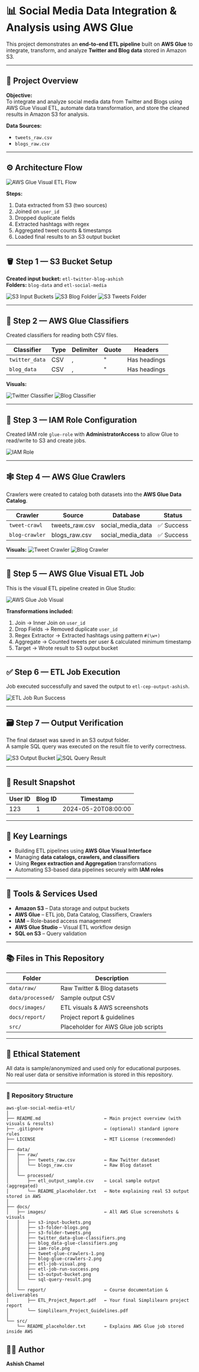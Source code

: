 # 📊 Social Media Data Integration & Analysis using AWS Glue  

This project demonstrates an **end-to-end ETL pipeline** built on **AWS Glue** to integrate, transform, and analyze **Twitter and Blog data** stored in Amazon S3.

---

## 🧩 Project Overview

**Objective:**  
To integrate and analyze social media data from Twitter and Blogs using AWS Glue Visual ETL, automate data transformation, and store the cleaned results in Amazon S3 for analysis.

**Data Sources:**
- `tweets_raw.csv`
- `blogs_raw.csv`

---

## ⚙️ Architecture Flow

![AWS Glue Visual ETL Flow](docs/images/etl-job-visual.png)

**Steps:**
1. Data extracted from S3 (two sources)
2. Joined on `user_id`
3. Dropped duplicate fields
4. Extracted hashtags with regex
5. Aggregated tweet counts & timestamps
6. Loaded final results to an S3 output bucket

---

## 🪣 Step 1 — S3 Bucket Setup

**Created input bucket:** `etl-twitter-blog-ashish`  
**Folders:** `blog-data` and `etl-social-media`

![S3 Input Buckets](docs/images/s3-input-buckets.png)
![S3 Blog Folder](docs/images/s3-folder-blogs.png)
![S3 Tweets Folder](docs/images/s3-folder-tweets.png)

---

## 🧠 Step 2 — AWS Glue Classifiers

Created classifiers for reading both CSV files.

| Classifier | Type | Delimiter | Quote | Headers |
|-------------|------|------------|--------|----------|
| `twitter_data` | CSV | , | " | Has headings |
| `blog_data` | CSV | , | " | Has headings |

**Visuals:**

![Twitter Classifier](docs/images/twitter_data-glue-classifiers.png)
![Blog Classifier](docs/images/blog_data-glue-classifiers.png)

---

## 🧾 Step 3 — IAM Role Configuration

Created IAM role `glue-role` with **AdministratorAccess** to allow Glue to read/write to S3 and create jobs.

![IAM Role](docs/images/iam-role.png)

---

## 🕸️ Step 4 — AWS Glue Crawlers

Crawlers were created to catalog both datasets into the **AWS Glue Data Catalog**.

| Crawler | Source | Database | Status |
|----------|---------|-----------|---------|
| `tweet-crawl` | tweets_raw.csv | social_media_data | ✅ Success |
| `blog-crawler` | blogs_raw.csv | social_media_data | ✅ Success |

**Visuals:**
![Tweet Crawler](docs/images/tweet-glue-crawlers-1.png)
![Blog Crawler](docs/images/blog-glue-crawlers-2.png)

---

## 🧮 Step 5 — AWS Glue Visual ETL Job

This is the visual ETL pipeline created in Glue Studio:

![AWS Glue Job Visual](docs/images/etl-job-visual.png)

**Transformations included:**
1. Join → Inner Join on `user_id`
2. Drop Fields → Removed duplicate `user_id`
3. Regex Extractor → Extracted hashtags using pattern `#(\w+)`
4. Aggregate → Counted tweets per user & calculated minimum timestamp
5. Target → Wrote result to S3 output bucket

---

## ✅ Step 6 — ETL Job Execution

Job executed successfully and saved the output to `etl-cep-output-ashish`.

![ETL Job Run Success](docs/images/etl-job-run-success.png)

---

## 🗃️ Step 7 — Output Verification

The final dataset was saved in an S3 output folder.  
A sample SQL query was executed on the result file to verify correctness.

![S3 Output Bucket](docs/images/s3-output-bucket.png)
![SQL Query Result](docs/images/sql-query-result.png)

---

## 🧾 Result Snapshot

| User ID | Blog ID | Timestamp |
|----------|----------|------------|
| 123 | 1 | 2024-05-20T08:00:00 |

---

## 🧠 Key Learnings

- Building ETL pipelines using **AWS Glue Visual Interface**  
- Managing **data catalogs, crawlers, and classifiers**  
- Using **Regex extraction and Aggregation** transformations  
- Automating S3-based data pipelines securely with **IAM roles**

---

## 🧰 Tools & Services Used

- **Amazon S3** – Data storage and output buckets  
- **AWS Glue** – ETL job, Data Catalog, Classifiers, Crawlers  
- **IAM** – Role-based access management  
- **AWS Glue Studio** – Visual ETL workflow design  
- **SQL on S3** – Query validation

---

## 📚 Files in This Repository

| Folder | Description |
|--------|--------------|
| `data/raw/` | Raw Twitter & Blog datasets |
| `data/processed/` | Sample output CSV |
| `docs/images/` | ETL visuals & AWS screenshots |
| `docs/report/` | Project report & guidelines |
| `src/` | Placeholder for AWS Glue job scripts |

---

## 🧠 Ethical Statement

All data is sample/anonymized and used only for educational purposes.  
No real user data or sensitive information is stored in this repository.

---
### 📂 Repository Structure

```
aws-glue-social-media-etl/
│
├── README.md                        ← Main project overview (with visuals & results)
├── .gitignore                       ← (optional) standard ignore rules
├── LICENSE                          ← MIT License (recommended)
│
├── data/
│   ├── raw/
│   │   ├── tweets_raw.csv           ← Raw Twitter dataset
│   │   └── blogs_raw.csv            ← Raw Blog dataset
│   │
│   └── processed/
│       ├── etl_output_sample.csv    ← Local sample output (aggregated)
│       └── README_placeholder.txt   ← Note explaining real S3 output stored in AWS
│
├── docs/
│   ├── images/                      ← All AWS Glue screenshots & visuals
│   │   ├── s3-input-buckets.png
│   │   ├── s3-folder-blogs.png
│   │   ├── s3-folder-tweets.png
│   │   ├── twitter_data-glue-classifiers.png
│   │   ├── blog_data-glue-classifiers.png
│   │   ├── iam-role.png
│   │   ├── tweet-glue-crawlers-1.png
│   │   ├── blog-glue-crawlers-2.png
│   │   ├── etl-job-visual.png
│   │   ├── etl-job-run-success.png
│   │   ├── s3-output-bucket.png
│   │   └── sql-query-result.png
│   │
│   └── report/                      ← Course documentation & deliverables
│       ├── ETL_Project_Report.pdf   ← Your final Simplilearn project report
│       └── Simplilearn_Project_Guidelines.pdf
│
└── src/
    └── README_placeholder.txt       ← Explains AWS Glue job stored inside AWS

```
## 🧑‍💻 Author

**Ashish Chamel**  
